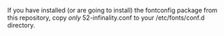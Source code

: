 
If you have installed (or are going to install) the fontconfig package from this repository, copy *only* 52-infinality.conf to your /etc/fonts/conf.d directory. 

